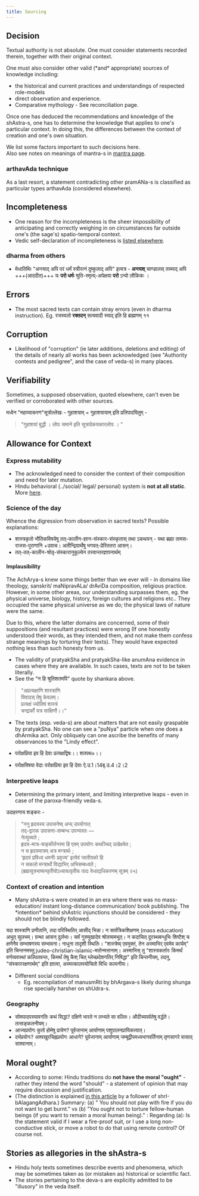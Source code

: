 ```yaml
---
title: Sourcing
---
```


## Decision
Textual authority is not absolute. One must consider statements recorded therein, together with their original context.

One must also consider other valid (\*and\* appropriate) sources of knowledge including:

- the historical and current practices and understandings of respected role-models
- direct observation and experience.
- Comparative mythology - See reconciliation page.

Once one has deduced the recommendations and knowledge of the shAstra-s, one has to determine the knowledge that applies to one's particular context. In doing this, the differences between the context of creation and one's own situation.

We list some factors important to such decisions here.  
Also see notes on meanings of mantra-s in [mantra page](/devaH/mantra/).




### arthavAda technique
As a last resort, a statement contradicting other pramANa-s is classified as particular types arthavAda (considered elsewhere).


## Incompleteness
- One reason for the incompleteness is the sheer impossibility of anticipating and correctly weighing in on circumstances far outside one's (the sage's) spatio-temporal context.
- Vedic self-declaration of incompleteness is [listed elsewhere](/vedAH/meta/incompleteness/).

### dharma from others
- मेधातिथिः "अन्त्याद् अपि परं धर्मं स्त्रीरत्नं दुष्कुलाद् अपि" इत्यत्र - **अन्त्यश्** चाण्डालस् तस्माद् अपि +++(आददीत)+++ यः **परो धर्मः** श्रुति-स्मृत्य्-अपेक्षया **परो** ऽन्यो लौकिकः ।



## Errors
- The most sacred texts can contain stray errors (even in dharma instruction). Eg. रजस्वलो **रक्तदन्** सत्यवादी स्याद् इति हि ब्राह्मणम् ११


## Corruption
- Likelihood of "corruption" (ie later additions, deletions and editing) of the details of nearly all works has been acknowledged (see "Authority contests and pedigree", and the case of veda-s) in many places.

## Verifiability
Sometimes, a supposed observation, quoted elsewhere, can't even be verified or corroborated with other sources.

मध्वेन "महाव्याकरण"सूत्रोल्लेखः - गुहाशयाम् =  गुहाशयायाम् इति प्रतिपादयितुम् -

> "गुहाशयां बुद्धौ । लोपः समाने इति सूत्रादेकयकारलोपः । "



## Allowance for Context
### Express mutability
- The acknowledged need to consider the context of their composition and need for later mutation.
- Hindu behavioral (../social/ legal/ personal) system is **not at all static**. More [here](../../social-cultivation/dharma-fluid/).

### Science of the day
Whence the digression from observation in sacred texts? Possible explanations:

- शास्त्रकृतो भौतिकविषयेषु तत्-कालीन-ज्ञान-संस्कार-संस्कृतास् तथा ऽकथयन् - यथा ब्रह्मा तामस-राजस-पुराणानि +उवाच। अतीन्द्रियार्थेषु भगवत्-प्रेरिततरा आसन्।
- तत्-तत्-कालीन-श्रोतृ-संस्कारानुकूल्येन तत्त्वान्तरज्ञापनार्थम्

#### Implausibility
The AchArya-s knew some things better than we ever will - in domains like theology, sanskrit/ maNipravALa/ drAviDa composition, religious practice.  However, in some other areas, our understanding surpasses them, eg. the physical universe, biology, history, foreign cultures and religions etc.. They occupied the same physical universe as we do; the physical laws of nature were the same.

Due to this, where the latter domains are concerned, some of their suppositions (and resultant practices) were wrong (If one honestly understood their words, as they intended them, and not make them confess strange meanings by torturing their texts). They would have expected nothing less than such honesty from us.


- The validity of pratyakSha and pratyakSha-like anumAna evidence in cases where they are available. In such cases, texts are not to be taken literally.
- See the "न हि श्रुतिशतमपि" quote by shankara above.

> "अप्रत्यक्षाणि शास्त्राणि  
> विवादस् तेषु केवलम्।  
> प्रत्यक्षं ज्योतिषं शास्त्रं  
> चन्द्रार्कौ यत्र साक्षिणौ।।"

- The texts (esp. veda-s) are about matters that are not easily graspable by pratyakSha. No one can see a "puNya" particle when one does a dhArmika act. Only obliquely can one ascribe the benefits of many observances to the "Lindy effect".

- परोक्षप्रिया इव हि देवाः प्रत्यक्षद्विषः।। शतपथ०।। 
- परोक्षविषया वेदाः परोक्षप्रिया इव हि देवाः ऐ.उ.1।14बृ.उ.4।2।2


### Interpretive leaps

- Determining the primary intent, and limiting interpretive leaps - even in case of the paroxa-friendly veda-s.

उदाहरणाय शङ्करः \- 

> "ननु हृदयस्य उपासनेष्व् अप्य् उपयोगात्  
> तद्-द्वारक उपासना-सम्बन्ध उपन्यस्तः —  
> नेत्युच्यते ;  
> हृदय-मात्र-सङ्कीर्तनस्य हि एवम् उपयोगः कथञ्चिद् उत्प्रेक्ष्येत ;  
> न च हृदयमात्रम् अत्र मन्त्रार्थः ;  
> ‘हृदयं प्रविध्य धमनीः प्रवृज्य’ इत्येवं जातीयको हि  
> न सकलो मन्त्रार्थो विद्याभिर् अभिसम्बध्यते ;  
(ब्रह्मसूत्रभाष्यन्तृतीयोऽध्यायःतृतीयः पादः वेधाद्यधिकरणम् सूत्रम् २५)

### Context of creation and intention
- Many shAstra-s were created in an era where there was no mass-education/ instant long-distance communication/ book publishing. The \*intention\* behind shAstric injunctions should be considered - they should not be blindly followed.

यदा शास्त्राणि प्रणीतानि, तदा परिस्थितिर् आसीद् भिन्ना। न सार्वत्रिकशिक्षणम् (mass education) अभूत् सुलभम्। ग्रन्था आसन् दुर्लभाः। सर्वं गुरुमुखादेव श्रोतव्यमभूत्। न कदाचित् दूरस्थबन्धुभिः शिष्टैश् च क्षणेनैव सम्भाषणस्य सम्भावना। नाधुना तादृशी स्थितिः। "शास्त्रेष्व् एवमुक्तं, तेन अस्माभिर् एवमेव कार्यम्" इति चिन्तनमस्तु judeo-christian-islamic-मतोन्मत्तानाम्। अस्माभिस् तु "शास्त्रकर्तारः किमर्थं‌ वर्णव्यवस्थां कल्पितवन्तः, किमर्थं‌ तेषु कैश् चित् म्लेच्छदेशगतिर् निषिद्धा" इति चिन्तनीयम्, तदनु, "संस्काररक्षणार्थम्" इति ज्ञात्वा, अस्मत्कालस्योचितो विधिः कल्पनीयः। 

- Different social conditions
  - Eg. recompilation of manusmRti by bhArgava-s likely during shunga rise specially harsher on shUdra-s.

### Geography
- सोमपादपस्यावगतिः कथं सिद्धा? दक्षिणे भारते न लभ्यते सा वल्लिः। औदीच्यपर्वतेषु वर्द्धते। तत्सङ्कलनीयम्।
- आज्यप्रयोगः कुतो होमेषु प्रायेण? पूर्वजानाम् आर्याणाम् पशुपालनप्रायिकत्वात्।
- दर्भप्रयोगः? अश्वखुरचिह्नप्रयोगः आधाने? पूर्वजानाम् आर्याणाम् जम्बूद्वीपमध्यभागवर्तिनाम् तृणसागरे वासात् साश्वानाम्।




## Moral ought?
- According to some: Hindu traditions do **not have the moral "ought"** -rather they intend the word "should" - a statement of opinion that may require discussion and justification.
- (The distinction is explained [in this article](http://www.hipkapi.com/2011/03/18/ought-vs-should/) by a follower of shrI-bAlagangAdhara.) Summary: (a) " You should not play with fire if you do not want to get burnt." vs (b) "You ought not to torture fellow-human beings (if you want to remain a moral human being)." : Regarding (a): Is the statement valid if I wear a fire-proof suit, or I use a long non-conductive stick, or move a robot to do that using remote control? Of course not.

## Stories as allegories in the shAstra-s
- Hindu holy texts sometimes describe events and phenomena, which may be sometimes taken as (or mistaken as) historical or scientific fact.
- The stories pertaining to the deva-s are explicitly admitted to be "illusory" in the veda itself.
